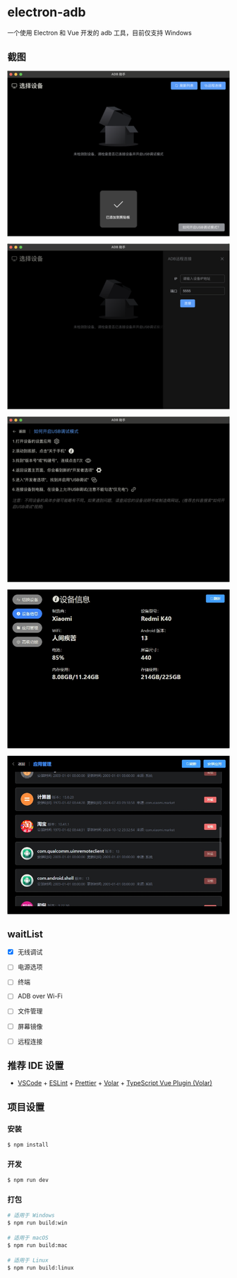 # electron-adb

一个使用 Electron 和 Vue 开发的 adb 工具，目前仅支持 Windows


## 截图

![image](./screenshot/WX20241018-171349@2x.png)

![image](./screenshot/WX20241018-171615@2x.png)

![image](./screenshot/WX20241018-171625@2x.png)

![image](./screenshot/微信截图_20241019100807.png)

![image](./screenshot/微信截图_20241019100842.png)

## waitList
- [x] 无线调试
- [ ] 电源选项
- [ ] 终端
- [ ] ADB over Wi-Fi
- [ ] 文件管理
- [ ] 屏幕镜像
- [ ] 远程连接



## 推荐 IDE 设置
- [VSCode](https://code.visualstudio.com/) + [ESLint](https://marketplace.visualstudio.com/items?itemName=dbaeumer.vscode-eslint) + [Prettier](https://marketplace.visualstudio.com/items?itemName=esbenp.prettier-vscode) + [Volar](https://marketplace.visualstudio.com/items?itemName=Vue.volar) + [TypeScript Vue Plugin (Volar)](https://marketplace.visualstudio.com/items?itemName=Vue.vscode-typescript-vue-plugin)

## 项目设置

### 安装

```bash
$ npm install
```

### 开发

```bash
$ npm run dev
```

### 打包

```bash
# 适用于 Windows
$ npm run build:win

# 适用于 macOS
$ npm run build:mac

# 适用于 Linux
$ npm run build:linux
```
